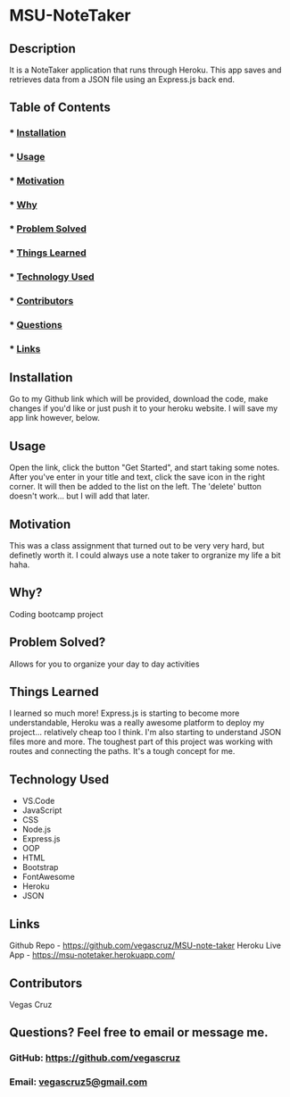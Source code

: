 
  # MSU-NoteTaker

  ## Description
  It is a NoteTaker application that runs through Heroku. This app saves and retrieves data from a JSON file using an Express.js back end. 
  
  ## Table of Contents
  ###  * [Installation](#installation)
  ###  * [Usage](#usageInformation)
  ###  * [Motivation](#motivation)
  ###  * [Why](#why)
  ###  * [Problem Solved](#problemSolved)
  ###  * [Things Learned](#thingsLearned)
  ###  * [Technology Used](#technologyUsed)
  ###  * [Contributors](#contributionGuidelines)
  ###  * [Questions](#questions)
  ###  * [Links](#links)
  
  ## Installation
  Go to my Github link which will be provided, download the code, make changes if you'd like or just push it to your heroku website. I will save my app link however, below.

  ## Usage
  Open the link, click the button "Get Started", and start taking some notes. After you've enter in your title and text, click the save icon in the right corner. It will then be added to the list on the left. The 'delete' button doesn't work... but I will add that later.

  ## Motivation
  This was a class assignment that turned out to be very very hard, but definetly worth it. I could always use a note taker to orgranize my life a bit haha. 

  ## Why?
  Coding bootcamp project

  ## Problem Solved?
  Allows for you to organize your day to day activities

  ## Things Learned
  I learned so much more! Express.js is starting to become more understandable, Heroku was a really awesome platform to deploy my project... relatively cheap too I think. I'm also starting to understand JSON files more and more. The toughest part of this project was working with routes and connecting the paths. It's a tough concept for me.

  ## Technology Used
  * VS.Code
  * JavaScript
  * CSS
  * Node.js
  * Express.js
  * OOP
  * HTML
  * Bootstrap
  * FontAwesome
  * Heroku
  * JSON

  ## Links
  Github Repo - https://github.com/vegascruz/MSU-note-taker
  Heroku Live App - https://msu-notetaker.herokuapp.com/
  
  ## Contributors
  Vegas Cruz

  ## Questions? Feel free to email or message me.
  ### GitHub: https://github.com/vegascruz
  ### Email: vegascruz5@gmail.com